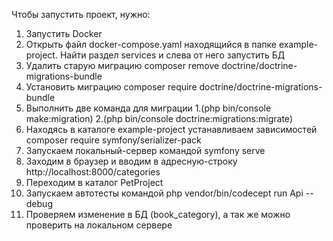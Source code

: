 Чтобы запустить проект, нужно:
1. Запустить Docker
2. Открыть файл docker-compose.yaml находящийся в папке example-project. Найти раздел services и слева от него запустить БД
3. Удалить старую миграцию composer remove doctrine/doctrine-migrations-bundle
4. Установить миграцию composer require doctrine/doctrine-migrations-bundle
5. Выполнить две команда для миграции  1.(php bin/console make:migration) 2.(php bin/console doctrine:migrations:migrate)
3. Находясь в каталоге example-project устанавливаем зависимостей composer require symfony/serializer-pack
5. Запускаем локальный-сервер командой symfony serve
6. Заходим в браузер и вводим в адресную-строку http://localhost:8000/categories
9. Переходим в каталог PetProject
10. Запускаем автотесты командой php vendor/bin/codecept run Api --debug
11. Проверяем изменение в БД (book_category), а так же можно проверить на локальном сервере